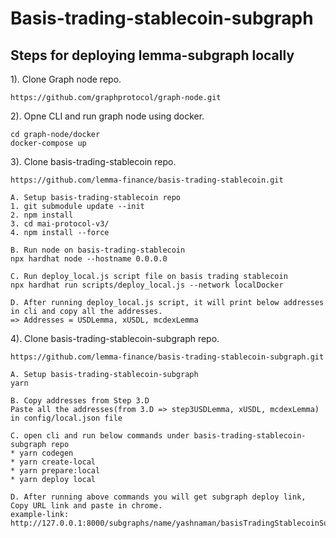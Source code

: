 # Basis-trading-stablecoin-subgraph

## Steps for deploying lemma-subgraph locally

1). Clone Graph node repo.

    https://github.com/graphprotocol/graph-node.git

2). Opne CLI and run graph node using docker.

    cd graph-node/docker
    docker-compose up
    
3). Clone basis-trading-stablecoin repo.

    https://github.com/lemma-finance/basis-trading-stablecoin.git

    A. Setup basis-trading-stablecoin repo
    1. git submodule update --init
    2. npm install
    3. cd mai-protocol-v3/
    4. npm install --force

    B. Run node on basis-trading-stablecoin
    npx hardhat node --hostname 0.0.0.0

    C. Run deploy_local.js script file on basis trading stablecoin
    npx hardhat run scripts/deploy_local.js --network localDocker

    D. After running deploy_local.js script, it will print below addresses in cli and copy all the addresses.
    => Addresses = USDLemma, xUSDL, mcdexLemma
    
4). Clone basis-trading-stablecoin-subgraph repo.

    https://github.com/lemma-finance/basis-trading-stablecoin-subgraph.git
    
    A. Setup basis-trading-stablecoin-subgraph
    yarn

    B. Copy addresses from Step 3.D 
    Paste all the addresses(from 3.D => step3USDLemma, xUSDL, mcdexLemma) in config/local.json file

    C. open cli and run below commands under basis-trading-stablecoin-subgraph repo
    * yarn codegen
    * yarn create-local
    * yarn prepare:local
    * yarn deploy local

    D. After running above commands you will get subgraph deploy link, Copy URL link and paste in chrome.
    example-link:  http://127.0.0.1:8000/subgraphs/name/yashnaman/basisTradingStablecoinSubgraph/graphql

    
